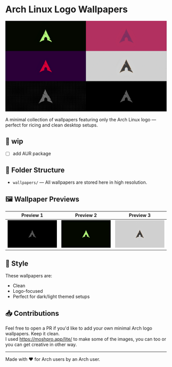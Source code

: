# Arch Linux Logo Wallpapers

<p align="center">
  <img src="assets/preview.jpg" alt="Arch Wallpapers Preview" width="600">
</p>

A minimal collection of wallpapers featuring only the Arch Linux logo — perfect for ricing and clean desktop setups.

## 🚧 wip
- [ ] add AUR package

## 📁 Folder Structure

- `wallpapers/` — All wallpapers are stored here in high resolution.

## 🖼️ Wallpaper Previews

| Preview 1 | Preview 2 | Preview 3 |
|----------|----------|----------|
| ![](wallpapers/arch_zebra.png) | ![](wallpapers/arch_poison.png) | ![](wallpapers/arch_white_vintage.png) |

## 🧊 Style

These wallpapers are:
- Clean
- Logo-focused
- Perfect for dark/light themed setups

## 📥 Contributions

Feel free to open a PR if you'd like to add your own minimal Arch logo wallpapers. Keep it clean.  
I used https://moshpro.app/lite/ to make some of the images, you can too or you can get creative in other way.

---

Made with ❤️ for Arch users by an Arch user.

